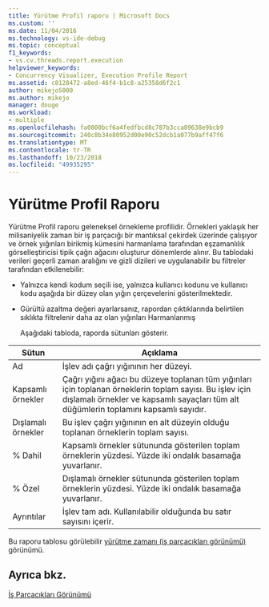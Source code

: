 ```yaml
---
title: Yürütme Profil raporu | Microsoft Docs
ms.custom: ''
ms.date: 11/04/2016
ms.technology: vs-ide-debug
ms.topic: conceptual
f1_keywords:
- vs.cv.threads.report.execution
helpviewer_keywords:
- Concurrency Visualizer, Execution Profile Report
ms.assetid: c8128472-a8ed-46f4-b1c8-a25358d6f2c1
author: mikejo5000
ms.author: mikejo
manager: douge
ms.workload:
- multiple
ms.openlocfilehash: fa0800bcf6a4fedfbcd8c787b3cca89638e9bcb9
ms.sourcegitcommit: 240c8b34e80952d00e90c52dcb1a077b9aff47f6
ms.translationtype: MT
ms.contentlocale: tr-TR
ms.lasthandoff: 10/23/2018
ms.locfileid: "49935295"
---
```

# <a name="execution-profile-report"></a>Yürütme Profil Raporu
Yürütme Profil raporu geleneksel örnekleme profilidir. Örnekleri yaklaşık her milisaniyelik zaman bir iş parçacığı bir mantıksal çekirdek üzerinde çalışıyor ve örnek yığınları birikmiş kümesini harmanlama tarafından eşzamanlılık görselleştiricisi tipik çağrı ağacını oluşturur dönemlerde alınır. Bu tablodaki verileri geçerli zaman aralığını ve gizli dizileri ve uygulanabilir bu filtreler tarafından etkilenebilir:  
  
- Yalnızca kendi kodum seçili ise, yalnızca kullanıcı kodunu ve kullanıcı kodu aşağıda bir düzey olan yığın çerçevelerini gösterilmektedir.  
  
- Gürültü azaltma değeri ayarlarsanız, rapordan çıktıklarında belirtilen sıklıkta filtrelenir daha az olan yığınları Harmanlanmış  
  
  Aşağıdaki tabloda, raporda sütunları gösterir.  
  
|Sütun|Açıklama|  
|------------|-----------------|  
|Ad|İşlev adı çağrı yığınının her düzeyi.|  
|Kapsamlı örnekler|Çağrı yığını ağacı bu düzeye toplanan tüm yığınları için toplanan örneklerin toplam sayısı. Bu işlev için dışlamalı örnekler ve kapsamlı sayaçları tüm alt düğümlerin toplamını kapsamlı sayıdır.|  
|Dışlamalı örnekler|Bu işlev çağrı yığınının en alt düzeyin olduğu toplanan örneklerin toplam sayısı.|  
|% Dahil|Kapsamlı örnekler sütununda gösterilen toplam örneklerin yüzdesi. Yüzde iki ondalık basamağa yuvarlanır.|  
|% Özel|Dışlamalı örnekler sütununda gösterilen toplam örneklerin yüzdesi. Yüzde iki ondalık basamağa yuvarlanır.|  
|Ayrıntılar|İşlev tam adı. Kullanılabilir olduğunda bu satır sayısını içerir.|  
  
 Bu raporu tablosu görülebilir [yürütme zamanı (iş parçacıkları görünümü)](../profiling/execution-time-threads-view.md) görünümü.  
  
## <a name="see-also"></a>Ayrıca bkz.  
 [İş Parçacıkları Görünümü](../profiling/threads-view-parallel-performance.md)